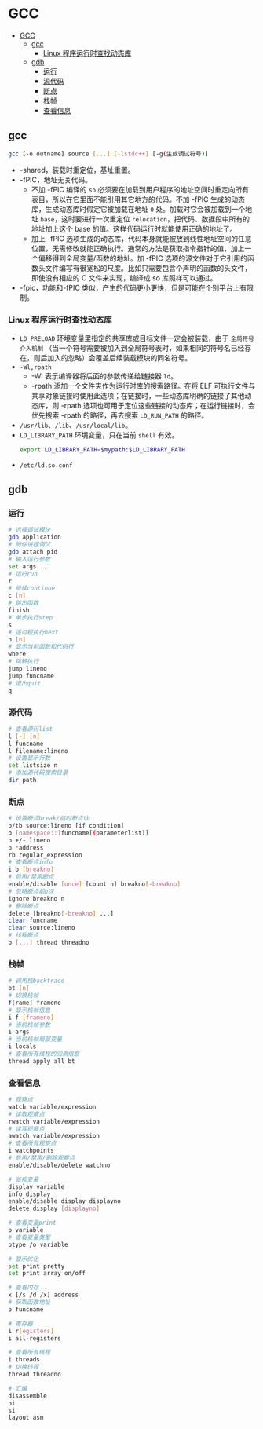 # GCC

- [GCC](#gcc)
  - [gcc](#gcc-1)
    - [Linux 程序运行时查找动态库](#linux-程序运行时查找动态库)
  - [gdb](#gdb)
    - [运行](#运行)
    - [源代码](#源代码)
    - [断点](#断点)
    - [栈帧](#栈帧)
    - [查看信息](#查看信息)

## gcc

```bash
gcc [-o outname] source [...] [-lstdc++] [-g(生成调试符号)]
```

- -shared，装载时重定位，基址重置。
- -fPIC，地址无关代码。
  - 不加 -fPIC 编译的 `so` 必须要在加载到用户程序的地址空间时重定向所有表目，所以在它里面不能引用其它地方的代码。不加 -fPIC 生成的动态库，生成动态库时假定它被加载在地址 `0` 处。加载时它会被加载到一个地址 `base`，这时要进行一次重定位 `relocation`，把代码、数据段中所有的地址加上这个 base 的值。这样代码运行时就能使用正确的地址了。
  - 加上 -fPIC 选项生成的动态库，代码本身就能被放到线性地址空间的任意位置，无需修改就能正确执行。通常的方法是获取指令指针的值，加上一个偏移得到全局变量/函数的地址。加 -fPIC 选项的源文件对于它引用的函数头文件编写有很宽松的尺度。比如只需要包含个声明的函数的头文件，即使没有相应的 C 文件来实现，编译成 so 库照样可以通过。
- -fpic，功能和-fPIC 类似，产生的代码更小更快，但是可能在个别平台上有限制。

### Linux 程序运行时查找动态库

- `LD_PRELOAD` 环境变量里指定的共享库或目标文件一定会被装载，由于 `全局符号介入机制` （当一个符号需要被加入到全局符号表时，如果相同的符号名已经存在，则后加入的忽略）会覆盖后续装载模块的同名符号。
- `-Wl,rpath`
  - -Wl 表示编译器将后面的参数传递给链接器 `ld`。
  - -rpath 添加一个文件夹作为运行时库的搜索路径。在将 ELF 可执行文件与共享对象链接时使用此选项；在链接时，一些动态库明确的链接了其他动态库，则 -rpath 选项也可用于定位这些链接的动态库；在运行链接时，会优先搜索 -rpath 的路径，再去搜索 `LD_RUN_PATH` 的路径。
- `/usr/lib`、`/lib`、`/usr/local/lib`。
- `LD_LIBRARY_PATH` 环境变量，只在当前 `shell` 有效。
  ```bash
  export LD_LIBRARY_PATH=$mypath:$LD_LIBRARY_PATH
  ```
- `/etc/ld.so.conf`

## gdb

### 运行

```bash
# 选择调试模块
gdb application
# 附件进程调试
gdb attach pid
# 输入运行参数
set args ...
# 运行run
r
# 继续continue
c [n]
# 跳出函数
finish
# 单步执行step
s
# 逐过程执行next
n [n]
# 显示当前函数和代码行
where
# 跳转执行
jump lineno
jump funcname
# 退出quit
q
```

### 源代码

```bash
# 查看源码list
l [-] [n]
l funcname
l filename:lineno
# 设置显示行数
set listsize n
# 添加源代码搜索目录
dir path
```

### 断点

```bash
# 设置断点break/临时断点tb
b/tb source:lineno [if condition]
b [namespace::]funcname[(parameterlist)]
b +/- lineno
b *address
rb regular_expression
# 查看断点info
i b [breakno]
# 启用/禁用断点
enable/disable [once] [count n] breakno[-breakno]
# 忽略断点前n次
ignore breakno n
# 删除断点
delete [breakno[-breakno] ...]
clear funcname
clear source:lineno
# 线程断点
b [...] thread threadno
```

### 栈帧

```bash
# 调用栈backtrace
bt [n]
# 切换栈帧
f[rame] frameno
# 显示栈帧信息
i f [frameno]
# 当前栈帧参数
i args
# 当前栈帧局部变量
i locals
# 查看所有线程的回溯信息
thread apply all bt
```

### 查看信息

```bash
# 观察点
watch variable/expression
# 读取观察点
rwatch variable/expression
# 读写观察点
awatch variable/expression
# 查看所有观察点
i watchpoints
# 启用/禁用/删除观察点
enable/disable/delete watchno

# 监视变量
display variable
info display
enable/disable display displayno
delete display [displayno]

# 查看变量print
p variable
# 查看变量类型
ptype /o variable

# 显示优化
set print pretty
set print array on/off

# 查看内存
x [/s /d /x] address
# 获取函数地址
p funcname

# 寄存器
i r[egisters]
i all-registers

# 查看所有线程
i threads
# 切换线程
thread threadno

# 汇编
disassemble
ni
si
layout asm
```
